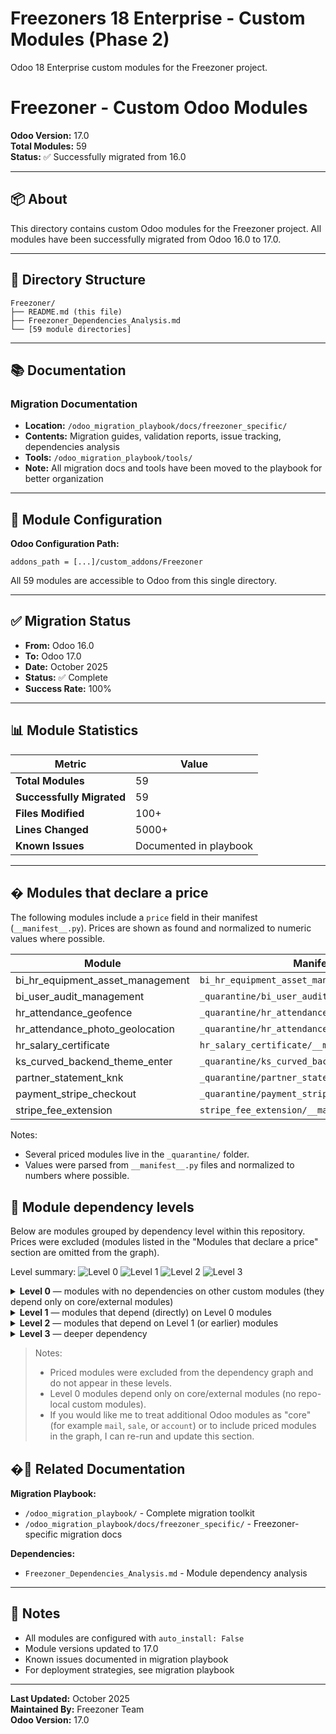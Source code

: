 # Freezoners 18 Enterprise - Custom Modules (Phase 2)

Odoo 18 Enterprise custom modules for the Freezoner project.
# Freezoner - Custom Odoo Modules

**Odoo Version:** 17.0  
**Total Modules:** 59  
**Status:** ✅ Successfully migrated from 16.0

---

## 📦 About

This directory contains custom Odoo modules for the Freezoner project. All modules have been successfully migrated from Odoo 16.0 to 17.0.

---

## 📁 Directory Structure

```
Freezoner/
├── README.md (this file)
├── Freezoner_Dependencies_Analysis.md
└── [59 module directories]
```

---

## 📚 Documentation

### Migration Documentation
- **Location:** `/odoo_migration_playbook/docs/freezoner_specific/`
- **Contents:** Migration guides, validation reports, issue tracking, dependencies analysis
- **Tools:** `/odoo_migration_playbook/tools/`
- **Note:** All migration docs and tools have been moved to the playbook for better organization

---

## 🔧 Module Configuration

**Odoo Configuration Path:**
```
addons_path = [...]/custom_addons/Freezoner
```

All 59 modules are accessible to Odoo from this single directory.

---

## ✅ Migration Status

- **From:** Odoo 16.0
- **To:** Odoo 17.0
- **Date:** October 2025
- **Status:** ✅ Complete
- **Success Rate:** 100%

---

## 📊 Module Statistics

| Metric | Value |
|--------|-------|
| **Total Modules** | 59 |
| **Successfully Migrated** | 59 |
| **Files Modified** | 100+ |
| **Lines Changed** | 5000+ |
| **Known Issues** | Documented in playbook |

---

## � Modules that declare a price

The following modules include a `price` field in their manifest (`__manifest__.py`). Prices are shown as found and normalized to numeric values where possible.

| Module | Manifest path (relative) | Price |
| --- | --- | ---: |
| bi_hr_equipment_asset_management | `bi_hr_equipment_asset_management/__manifest__.py` | 25 |
| bi_user_audit_management | `_quarantine/bi_user_audit_management/__manifest__.py` | 20 |
| hr_attendance_geofence | `_quarantine/hr_attendance_geofence/__manifest__.py` | 150.0 |
| hr_attendance_photo_geolocation | `_quarantine/hr_attendance_photo_geolocation/__manifest__.py` | 48.0 |
| hr_salary_certificate | `hr_salary_certificate/__manifest__.py` | 5 |
| ks_curved_backend_theme_enter | `_quarantine/ks_curved_backend_theme_enter/__manifest__.py` | 98.25 |
| partner_statement_knk | `_quarantine/partner_statement_knk/__manifest__.py` | 30 |
| payment_stripe_checkout | `_quarantine/payment_stripe_checkout/__manifest__.py` | 89.0 |
| stripe_fee_extension | `stripe_fee_extension/__manifest__.py` | 39.99 |

Notes:
- Several priced modules live in the `_quarantine/` folder.
- Values were parsed from `__manifest__.py` files and normalized to numbers where possible.

## 🧭 Module dependency levels

Below are modules grouped by dependency level within this repository. Prices were excluded (modules listed in the "Modules that declare a price" section are omitted from the graph).

<!-- Badges make the levels more scannable -->

Level summary: ![Level 0](https://img.shields.io/badge/Level%200-44-blue) ![Level 1](https://img.shields.io/badge/Level%201-8-green) ![Level 2](https://img.shields.io/badge/Level%202-1-yellow) ![Level 3](https://img.shields.io/badge/Level%203-1-lightgrey)

<details>
<summary><strong>Level 0</strong> — modules with no dependencies on other custom modules (they depend only on core/external modules)</summary>

The Level 0 modules are grouped by functional area for easier scanning. Each table shows module name, manifest path (relative), and declared `depends`.

### Accounting & Payments
| Module | Manifest path | Depends |
| --- | --- | --- |
| account_invoice_report | `account_invoice_report/__manifest__.py` | ['account','base','l10n_ae','sale'] |
| payment_status_in_sale | `payment_status_in_sale/__manifest__.py` | ['account','sale_management'] |
| payment_validation | `_quarantine/payment_validation/__manifest__.py` | ['account','base','project','sale'] |
| product_restriction | `product_restriction/__manifest__.py` | ['base','sale_management'] |

### CRM & Sales
| Module | Manifest path | Depends |
| --- | --- | --- |
| crm_assignation | `crm_assignation/__manifest__.py` | ['base','crm'] |
| crm_controller | `crm_controller/__manifest__.py` | ['base','crm'] |
| crm_lead_heat | `crm_lead_heat/__manifest__.py` | ['base','crm','sale'] |
| multiproject_saleorder | `multiproject_saleorder/__manifest__.py` | ['analytic','base','project','sale','sale_project'] |
| sales_person_customer_access | `sales_person_customer_access/__manifest__.py` | ['sale_management'] |
| bwa_f360_commission | `_quarantine/bwa_f360_commission/__manifest__.py` | ['base','sale','stock'] |

### HR & Attendance
| Module | Manifest path | Depends |
| --- | --- | --- |
| activity_dashboard_mngmnt | `activity_dashboard_mngmnt/__manifest__.py` | ['mail'] |
| discipline_system | `discipline_system/__manifest__.py` | ['base','hr_payroll','resource'] |
| employee_salesperson_task | `employee_salesperson_task/__manifest__.py` | ['base','hr'] |
| hr_attendance_ip_mac | `hr_attendance_ip_mac/__manifest__.py` | ['base','hr','hr_attendance'] |
| hr_attendance_location | `hr_attendance_location/__manifest__.py` | ['base','hr_attendance'] |
| hr_employee_custom | `hr_employee_custom/__manifest__.py` | ['base','hr','hr_attendance','hr_holidays','hr_payroll'] |
| hr_expense_custom | `hr_expense_custom/__manifest__.py` | ['base','hr_expense'] |
| hr_leave_custom | `hr_leave_custom/__manifest__.py` | ['base','hr','hr_holidays'] |
| leaves_check | `leaves_check/__manifest__.py` | ['base','hr_holidays'] |

### Project & Tasks
| Module | Manifest path | Depends |
| --- | --- | --- |
| kw_project_assign_wizard | `kw_project_assign_wizard/__manifest__.py` | ['project'] |
| project_by_client | `project_by_client/__manifest__.py` | ['base','project'] |
| project_partner_fields | `project_partner_fields/__manifest__.py` | ['base'] |
| task_update | `task_update/__manifest__.py` | ['base','project','sale'] |

### Partner & Customer
| Module | Manifest path | Depends |
| --- | --- | --- |
| client_birthday | `client_birthday/__manifest__.py` | ['base','contacts'] |
| client_categorisation | `client_categorisation/__manifest__.py` | ['base','contacts'] |
| client_documents | `client_documents/__manifest__.py` | ['base','contacts','project','sale_subscription','stock'] |
| partner_custom | `partner_custom/__manifest__.py` | ['base','documents','product'] |
| partner_fname_lname | `partner_fname_lname/__manifest__.py` | ['account','base','sale'] |
| partner_organization | `partner_organization/__manifest__.py` | ['base'] |
| partner_risk_assessment | `partner_risk_assessment/__manifest__.py` | ['base','crm'] |

### Reporting & Data
| Module | Manifest path | Depends |
| --- | --- | --- |
| report_xlsx | `report_xlsx/__manifest__.py` | ['base','web'] |
| ms_query | `ms_query/__manifest__.py` | ['base','mail'] |
| query_deluxe | `_quarantine/query_deluxe/__manifest__.py` | ['base','mail'] |

### Utilities & Admin
| Module | Manifest path | Depends |
| --- | --- | --- |
| database_cleanup | `database_cleanup/__manifest__.py` | ['base'] |
| hide_any_menu | `hide_any_menu/__manifest__.py` | ['base'] |
| premigration_hook | `premigration_hook/__manifest__.py` | [] |
| remove_studio_field | `remove_studio_field/__manifest__.py` | ['base','web','web_studio'] |
| freezoner_field_migration | `_quarantine/freezoner_field_migration/__manifest__.py` | ['base','hr_expense','project'] |
| freezoner_custom | `freezoner_custom/__manifest__.py` | ['base','documents_project','hr','hr_expense','mail','mass_mailing','product','project','sale','sale_project','stock','utm'] |
| freezoner_password | `freezoner_password/__manifest__.py` | ['approvals','base','project','sale'] |

### Integrations & Communication
| Module | Manifest path | Depends |
| --- | --- | --- |
| bwa_email_conf | `bwa_email_conf/__manifest__.py` | ['base','mail'] |
| odoo_whatsapp_integration | `_quarantine/odoo_whatsapp_integration/__manifest__.py` | ['account','base','contacts','purchase','sale','stock','web'] |
| odoo_attendance_user_location | `_quarantine/odoo_attendance_user_location/__manifest__.py` | ['base','hr','hr_attendance'] |
| prt_email_from | `prt_email_from/__manifest__.py` | ['mail'] |

</details>


<details>
<summary><strong>Level 1</strong> — modules that depend (directly) on Level 0 modules</summary>

The Level 1 modules are grouped functionally to clarify why they require Level 0 building blocks.

### HR & Attendance
| Module | Manifest path | Depends |
| --- | --- | --- |
| attendance_detection | `attendance_detection/__manifest__.py` | ['base','discipline_system','hr_attendance','hr_holidays','resource'] |

### Surveys & Portal
| Module | Manifest path | Depends |
| --- | --- | --- |
| bwa_survey | `bwa_survey/__manifest__.py` | ['base','freezoner_custom','portal','project','website'] |

### Documents & CRM
| Module | Manifest path | Depends |
| --- | --- | --- |
| cabinet_directory | `cabinet_directory/__manifest__.py` | ['base','client_documents','crm'] |
| crm_log | `crm_log/__manifest__.py` | ['base','client_documents','crm','sale','sale_crm','sales_team'] |
| crm_report | `crm_report/__manifest__.py` | ['base','crm','report_xlsx'] |

### Sales, Approvals & Finance
| Module | Manifest path | Depends |
| --- | --- | --- |
| freezoner_sale_approval | `freezoner_sale_approval/__manifest__.py` | ['approvals','base','freezoner_custom','project','sale'] |
| sales_commission | `sales_commission/__manifest__.py` | ['account_budget','analytic','base','crm','freezoner_custom','hr_payroll','sale','sale_management'] |

### Partner & Field Extensions
| Module | Manifest path | Depends |
| --- | --- | --- |
| partner_custom_fields | `partner_custom_fields/__manifest__.py` | ['base','hr','partner_risk_assessment'] |

</details>

<details>
<summary><strong>Level 2</strong> — modules that depend on Level 1 (or earlier) modules</summary>

### Compliance & Governance
| Module | Manifest path | Depends |
| --- | --- | --- |
| compliance_cycle | `compliance_cycle/__manifest__.py` | ['base','crm','crm_log','documents','freezoner_custom','partner_organization'] |

</details>

<details>
<summary><strong>Level 3</strong> — deeper dependency</summary>

### Project Customizations
| Module | Manifest path | Depends |
| --- | --- | --- |
| project_custom | `project_custom/__manifest__.py` | ['base','client_documents','compliance_cycle','freezoner_custom','partner_custom','partner_custom_fields'] |

</details>

> Notes:
> - Priced modules were excluded from the dependency graph and do not appear in these levels.
> - Level 0 modules depend only on core/external modules (no repo-local custom modules).
> - If you would like me to treat additional Odoo modules as "core" (for example `mail`, `sale`, or `account`) or to include priced modules in the graph, I can re-run and update this section.
## �🔗 Related Documentation

**Migration Playbook:**
- `/odoo_migration_playbook/` - Complete migration toolkit
- `/odoo_migration_playbook/docs/freezoner_specific/` - Freezoner-specific migration docs

**Dependencies:**
- `Freezoner_Dependencies_Analysis.md` - Module dependency analysis

---

## 📝 Notes

- All modules are configured with `auto_install: False`
- Module versions updated to 17.0
- Known issues documented in migration playbook
- For deployment strategies, see migration playbook

---

**Last Updated:** October 2025  
**Maintained By:** Freezoner Team  
**Odoo Version:** 17.0
